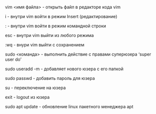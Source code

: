 vim <имя файла> - открыть файл в редакторе кода vim

i - внутри vim войти в режим Insert (редактирование)

: - внутри vim  войти в режим командной строки

esc - внутри vim выйти из любого режима

:wq - внури vim выйти с сохранением

sudo <команда> - выполнить действие с правами суперюзера ‘super user do’

sudo useradd -m <username> - добавляет нового юзера c его папкой

sudo passwd <username> - добавить пароль для юзера

su <username> - переключение на юзера

exit - logout из юзера

sudo apt update - обновление linux пакетного менеджера apt
